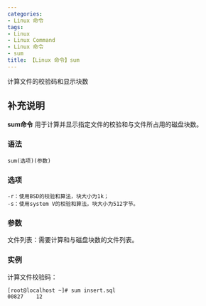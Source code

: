 ```yaml
---
categories:
- Linux 命令
tags:
- Linux
- Linux Command
- Linux 命令
- sum
title: 【Linux 命令】sum
---
```


计算文件的校验码和显示块数

## 补充说明

**sum命令** 用于计算并显示指定文件的校验和与文件所占用的磁盘块数。

###  语法

```shell
sum(选项)(参数)
```

###  选项

```shell
-r：使用BSD的校验和算法，块大小为1k；
-s：使用system V的校验和算法，块大小为512字节。
```

###  参数

文件列表：需要计算和与磁盘块数的文件列表。

###  实例

计算文件校验码：

```shell
[root@localhost ~]# sum insert.sql
00827    12
```


<!-- Linux命令行搜索引擎：https://jaywcjlove.github.io/linux-command/ -->